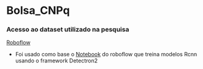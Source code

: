 # Bolsa_CNPq

### Acesso ao dataset utilizado na pesquisa

[Roboflow](https://universe.roboflow.com/angelolmg/mixed-textile-defects)

- Foi usado como base o [Notebook](https://colab.research.google.com/drive/1-TNOcPm3Jr3fOJG8rnGT9gh60mHUsvaW) do roboflow que treina modelos Rcnn usando o framework Detectron2
